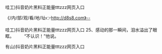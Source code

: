 哇工)抖音奶片黑料正能量tttzzz网页入口

《/内/部/观/看/地/址👉http://d8s8.com》--

哇工)抖音奶片黑料正能量tttzzz网页入口	25、感动的那一瞬间，泪水溢出了眼眶。
　　“不认识！”他说。





有山)抖音奶片黑料正能量tttzzz网页入口
